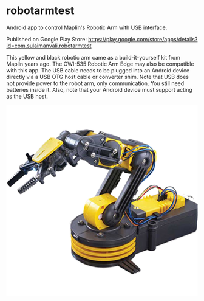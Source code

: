 # robotarmtest
Android app to control Maplin's Robotic Arm with USB interface. 

Published on Google Play Store:
https://play.google.com/store/apps/details?id=com.sulaimanvali.robotarmtest

This yellow and black robotic arm came as a build-it-yourself kit from Maplin years ago. The OWI-535 Robotic Arm Edge may also be compatible with this app.
The USB cable needs to be plugged into an Android device directly via a USB OTG host cable or converter shim. Note that USB does not provide power to the robot arm, only communication. You still need batteries inside it. Also, note that your Android device must support acting as the USB host.

![alt text](https://github.com/sulaimanvali/robotarmtest/blob/master/raw_images/ic_robot_arm.png)
